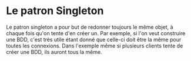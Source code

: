 # Le patron Singleton 

Le patron singleton a pour but de redonner toujours le même objet,
à chaque fois qu'on tente d'en créer un. 
Par exemple, si l'on veut construire une BDD, c'est très utile étant 
donné que celle-ci doit être la même pour toutes les connexions. 
Dans l'exemple même si plusieurs clients tente de créer une BDD, ils auront tous la même. 